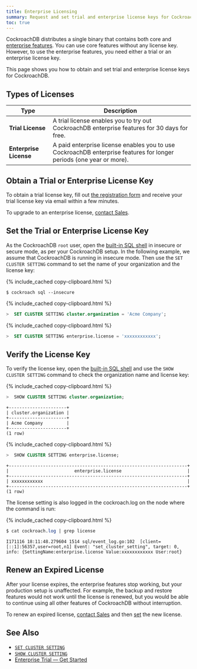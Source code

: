 ```yaml
---
title: Enterprise Licensing
summary: Request and set trial and enterprise license keys for CockroachDB
toc: true
---
```


CockroachDB distributes a single binary that contains both core and [enterprise features](https://www.cockroachlabs.com/pricing/). You can use core features without any license key. However, to use the enterprise features, you need either a trial or an enterprise license key.

This page shows you how to obtain and set trial and enterprise license keys for CockroachDB.


## Types of Licenses

Type | Description
-------------|------------
**Trial License** | A trial license enables you to try out CockroachDB enterprise features for 30 days for free. 
**Enterprise License** | A paid enterprise license enables you to use CockroachDB enterprise features for longer periods (one year or more).

## Obtain a Trial or Enterprise License Key

To obtain a trial license key, fill out [the registration form](https://www.cockroachlabs.com/pricing/start-trial/) and receive your trial license key via email within a few minutes. 

To upgrade to an enterprise license, <a href="mailto:sales@cockroachlabs.com">contact Sales</a>.

## Set the Trial or Enterprise License Key

As the CockroachDB `root` user, open the [built-in SQL shell](use-the-built-in-sql-client.html) in insecure or secure mode, as per your CockroachDB setup. In the following example, we assume that CockroachDB is running in insecure mode. Then use the `SET CLUSTER SETTING` command to set the name of your organization and the license key:

{% include_cached copy-clipboard.html %}
~~~ shell
$ cockroach sql --insecure
~~~

{% include_cached copy-clipboard.html %}
~~~ sql
>  SET CLUSTER SETTING cluster.organization = 'Acme Company'; 
~~~

{% include_cached copy-clipboard.html %}
~~~ sql
>  SET CLUSTER SETTING enterprise.license = 'xxxxxxxxxxxx';
~~~

## Verify the License Key

To verify the license key, open the [built-in SQL shell](use-the-built-in-sql-client.html) and use the `SHOW CLUSTER SETTING` command to check the organization name and license key:

{% include_cached copy-clipboard.html %}
~~~ sql
>  SHOW CLUSTER SETTING cluster.organization;
~~~
~~~
+----------------------+
| cluster.organization |
+----------------------+
| Acme Company         |
+----------------------+
(1 row)
~~~

{% include_cached copy-clipboard.html %}
~~~ sql
>  SHOW CLUSTER SETTING enterprise.license;
~~~
~~~
+--------------------------------------------------------------------+
|                         enterprise.license                         |
+--------------------------------------------------------------------+
| xxxxxxxxxxxx                                                       |
+--------------------------------------------------------------------+
(1 row)
~~~

The license setting is also logged in the cockroach.log on the node where the command is run:

{% include_cached copy-clipboard.html %}
~~~ sql
$ cat cockroach.log | grep license
~~~
~~~
I171116 18:11:48.279604 1514 sql/event_log.go:102  [client=[::1]:56357,user=root,n1] Event: "set_cluster_setting", target: 0, info: {SettingName:enterprise.license Value:xxxxxxxxxxxx User:root}
~~~

## Renew an Expired License

After your license expires, the enterprise features stop working, but your production setup is unaffected. For example, the backup and restore features would not work until the license is renewed, but you would be able to continue using all other features of CockroachDB without interruption.

To renew an expired license, <a href="mailto:sales@cockroachlabs.com">contact Sales</a> and then [set](enterprise-licensing.html#set-the-trial-or-enterprise-license-key) the new license. 

## See Also

- [`SET CLUSTER SETTING`](set-cluster-setting.html)
- [`SHOW CLUSTER SETTING`](show-cluster-setting.html)
- [Enterprise Trial –– Get Started](get-started-with-enterprise-trial.html)
